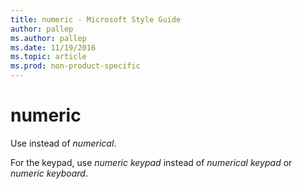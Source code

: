 ```yaml
---
title: numeric - Microsoft Style Guide
author: pallep
ms.author: pallep
ms.date: 11/19/2016
ms.topic: article
ms.prod: non-product-specific
---
```


# numeric

Use instead of *numerical*.

For the keypad, use *numeric keypad* instead of *numerical keypad* or *numeric keyboard*.
